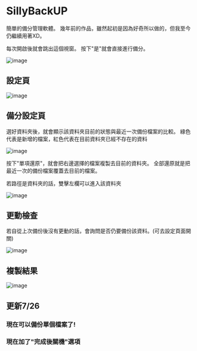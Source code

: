 # SillyBackUP
簡單的備分管理軟體。
幾年前的作品，雖然起初是因為好奇所以做的，但我至今仍繼續用著XD。

每次開啟後就會跳出這個視窗。 按下"是"就會直接進行備分。

![image](https://i.imgur.com/AGowRmV.png) 


## 設定頁

![image](https://i.imgur.com/rZ2mgfW.png) 


## 備分設定頁

選好資料夾後，就會顯示該資料夾目前的狀態與最近一次備份檔案的比較。
綠色代表是新增的檔案，紅色代表在目前資料夾已經不存在的資料

![image](https://i.imgur.com/IC5Hfv2.png) 

按下"單項還原"，就會把右邊選擇的檔案複製去目前的資料夾。
全部還原就是把最近一次的備份檔案覆蓋去目前的檔案。


若路徑是資料夾的話，雙擊左欄可以進入該資料夾

![image](https://i.imgur.com/ZQJU9Fa.png) 

## 更動檢查
若自從上次備份後沒有更動的話，會詢問是否仍要備份該資料。(可去設定頁面開關)

![image](https://i.imgur.com/3cal1tf.png) 

## 複製結果
![image](https://i.imgur.com/hMXJOGI.png) 

## 更新7/26
  ### 現在可以備份單個檔案了!
  ### 現在加了"完成後關機"選項
